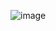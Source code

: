 ![image](https://github.com/Ankitsingh0460/SocialSphere/assets/101083216/0d2f4c1a-14f9-4d7e-9f0a-26e7720b31f7)
